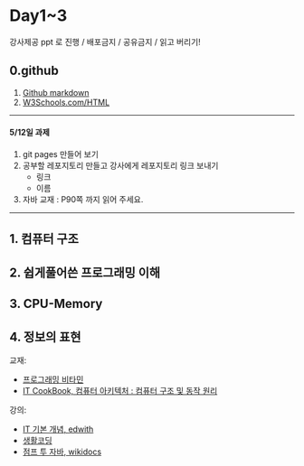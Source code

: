 # Day1~3

강사제공 ppt 로 진행 / 배포금지 / 공유금지 / 읽고 버리기!

## 0.github


1. [Github markdown](https://guides.github.com/features/mastering-markdown/)
2. [W3Schools.com/HTML](https://www.w3schools.com/html/)


---
#### 5/12일 과제

1. git pages 만들어 보기
2. 공부할 레포지토리 만들고 강사에게 레포지토리 링크 보내기
   - 링크
   - 이름
3. 자바 교재 : P90쪽 까지 읽어 주세요.


---

## 1. 컴퓨터 구조


## 2. 쉽게풀어쓴 프로그래밍 이해
## 3. CPU-Memory
## 4. 정보의 표현


교재:

- [프로그래밍 비타민](https://www.hanbit.co.kr/store/books/look.php?p_code=B2841228031)
- [IT CookBook, 컴퓨터 아키텍처 : 컴퓨터 구조 및 동작 원리](https://www.hanbit.co.kr/search/search_list.html?keyword=it%20cookbook,%20초보&ptype=B#)

강의:
 - [IT 기본 개념, edwith](https://www.edwith.org/it-ewha-course)
 - [생활코딩](https://opentutorials.org/course/1)
 - [점프 투 자바, wikidocs](https://wikidocs.net/book/31)

